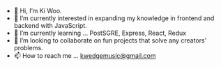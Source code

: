 

- 👋 Hi, I’m Ki Woo.
- 👀 I’m currently interested in expanding my knowledge in frontend and backend with JavaScript.
- 🌱 I’m currently learning ... PostSGRE, Express, React, Redux
- 💞️ I’m looking to collaborate on fun projects that solve any creators' problems.
- 📫 How to reach me ...  kwedgemusic@gmail.com





<!---
kiwookim/kiwookim is a ✨ special ✨ repository because its `README.md` (this file) appears on your GitHub profile.
You can click the Preview link to take a look at your changes.
--->
